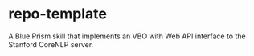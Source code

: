 # repo-template
A Blue Prism skill that implements an VBO with Web API interface to the Stanford CoreNLP server.
